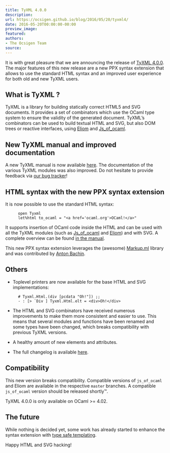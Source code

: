 ```yaml
---
title: TyXML 4.0.0
description:
url: https://ocsigen.github.io/blog/2016/05/20/tyxml4/
date: 2016-05-20T00:00:00-00:00
preview_image:
featured:
authors:
- The Ocsigen Team
source:
---
```


<p>It is with great pleasure that we are announcing the release of <a href="https://github.com/ocsigen/tyxml/releases/tag/4.0.0">TyXML 4.0.0</a>. The major features of this new release are a new PPX syntax extension that allows to use the standard HTML syntax and an improved user experience for both old and new TyXML users.</p>

<h2>What is TyXML ?</h2>

<p>TyXML is a library for building statically correct HTML5 and SVG documents.
It provides a set of combinators which use the OCaml type system to ensure the validity of the generated document. TyXML&rsquo;s combinators can be used to build textual HTML and SVG, but also DOM trees or reactive interfaces, using <a href="https://ocsigen.org/eliom/manual/clientserver-html - [404 Not Found]">Eliom</a> and <a href="https://ocsigen.org/js_of_ocaml/api/Tyxml_js - [404 Not Found]">Js_of_ocaml</a>.</p>

<h2>New TyXML manual and improved documentation</h2>

<p>A new TyXML manual is now available <a href="https://ocsigen.org/tyxml/4.0/manual/intro">here</a>. The documentation of the various TyXML modules was also improved. Do not hesitate to provide feedback via <a href="https://github.com/ocsigen/tyxml/issues">our bug tracker</a>!</p>

<h2>HTML syntax with the new PPX syntax extension</h2>

<p>It is now possible to use the standard HTML syntax:</p>

<figure class="highlight"><pre><code class="language-ocaml" data-lang="ocaml"><span class="k">open</span> <span class="nc">Tyxml</span>
<span class="k">let</span><span class="o">%</span><span class="n">html</span> <span class="n">to_ocaml</span> <span class="o">=</span> <span class="s2">&quot;&lt;a href='ocaml.org'&gt;OCaml!&lt;/a&gt;&quot;</span></code></pre></figure>

<p>It supports insertion of OCaml code inside the HTML and can be used with all the TyXML modules (such as <a href="https://ocsigen.org/js_of_ocaml/api/Tyxml_js - [404 Not Found]">Js_of_ocaml</a> and <a href="https://ocsigen.org/eliom/manual/clientserver-html - [404 Not Found]">Eliom</a>) and with SVG. A complete overview can be found <a href="https://ocsigen.org/tyxml/4.0/manual/ppx">in the manual</a>.</p>

<p>This new PPX syntax extension leverages the (awesome) <a href="https://github.com/aantron/markup.ml">Markup.ml</a> library and was contributed by <a href="https://github.com/aantron">Anton Bachin</a>.</p>

<h2>Others</h2>

<ul>
  <li>Toplevel printers are now available for the base HTML and SVG implementations:</li>
</ul>

<figure class="highlight"><pre><code class="language-ocaml" data-lang="ocaml"><span class="o">#</span> <span class="nn">Tyxml</span><span class="p">.</span><span class="nn">Html</span><span class="p">.(</span><span class="n">div</span> <span class="p">[</span><span class="n">pcdata</span> <span class="s2">&quot;Oh!&quot;</span><span class="p">])</span> <span class="p">;;</span>
<span class="o">-</span> <span class="o">:</span> <span class="p">[</span><span class="o">&gt;</span> <span class="nt">`Div</span> <span class="p">]</span> <span class="nn">Tyxml</span><span class="p">.</span><span class="nn">Html</span><span class="p">.</span><span class="n">elt</span> <span class="o">=</span> <span class="o">&lt;</span><span class="n">div</span><span class="o">&gt;</span><span class="nc">Oh</span><span class="o">!&lt;/</span><span class="n">div</span><span class="o">&gt;</span></code></pre></figure>

<ul>
  <li>
    <p>The HTML and SVG combinators have received numerous improvements to make them more consistent and easier to use. This means that several modules and functions have been renamed and some types have been changed, which breaks compatibility with previous TyXML versions.</p>
  </li>
  <li>
    <p>A healthy amount of new elements and attributes.</p>
  </li>
  <li>
    <p>The full changelog is available <a href="https://github.com/ocsigen/tyxml/releases/tag/4.0.0">here</a>.</p>
  </li>
</ul>

<h2>Compatibility</h2>

<p>This new version breaks compatibility. Compatible versions of <code class="language-plaintext highlighter-rouge">js_of_ocaml</code> and Eliom are available in the respective <code class="language-plaintext highlighter-rouge">master</code> branches.
A compatible <code class="language-plaintext highlighter-rouge">js_of_ocaml</code> version should be released shortly&trade;.</p>

<p>TyXML 4.0.0 is only available on OCaml &gt;= 4.02.</p>

<h2>The future</h2>

<p>While nothing is decided yet, some work has already started to enhance the syntax extension with <a href="https://github.com/ocsigen/tyxml/pull/128">type safe templating</a>.</p>

<p>Happy HTML and SVG hacking!</p>

